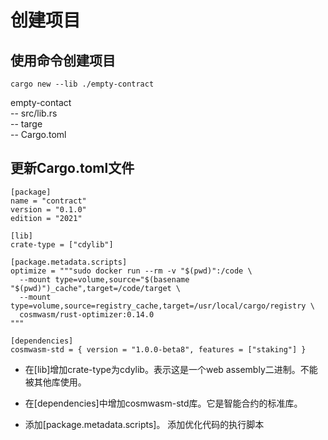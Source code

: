 # 创建项目
## 使用命令创建项目
```
cargo new --lib ./empty-contract
```
empty-contact  
-- src/lib.rs  
-- targe  
-- Cargo.toml
## 更新Cargo.toml文件

```
[package]
name = "contract"
version = "0.1.0"
edition = "2021"

[lib]
crate-type = ["cdylib"]

[package.metadata.scripts]
optimize = """sudo docker run --rm -v "$(pwd)":/code \
  --mount type=volume,source="$(basename "$(pwd)")_cache",target=/code/target \
  --mount type=volume,source=registry_cache,target=/usr/local/cargo/registry \
  cosmwasm/rust-optimizer:0.14.0
"""

[dependencies]
cosmwasm-std = { version = "1.0.0-beta8", features = ["staking"] }
```
+ 在[lib]增加crate-type为cdylib。表示这是一个web assembly二进制。不能被其他库使用。
+ 在[dependencies]中增加cosmwasm-std库。它是智能合约的标准库。

+ 添加[package.metadata.scripts]。 添加优化代码的执行脚本

